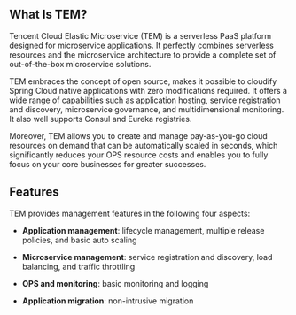 ## What Is TEM?
Tencent Cloud Elastic Microservice (TEM) is a serverless PaaS platform designed for microservice applications. It perfectly combines serverless resources and the microservice architecture to provide a complete set of out-of-the-box microservice solutions.

TEM embraces the concept of open source, makes it possible to cloudify Spring Cloud native applications with zero modifications required. It offers a wide range of capabilities such as application hosting, service registration and discovery, microservice governance, and multidimensional monitoring. It also well supports Consul and Eureka registries.

Moreover, TEM allows you to create and manage pay-as-you-go cloud resources on demand that can be automatically scaled in seconds, which significantly reduces your OPS resource costs and enables you to fully focus on your core businesses for greater successes.

## Features
TEM provides management features in the following four aspects:

- **Application management**: lifecycle management, multiple release policies, and basic auto scaling

- **Microservice management**: service registration and discovery, load balancing, and traffic throttling

- **OPS and monitoring**: basic monitoring and logging

- **Application migration**: non-intrusive migration


